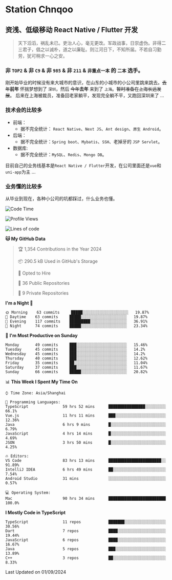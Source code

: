 # Station Chnqoo

## 资浅、低级移动 React Native / Flutter 开发

> 天下滔滔，祸乱未已。吏治人心，毫无更改。军政战事，日崇虚伪。非得二三君子，倡之以诚朴，道之以廉耻。则江河日下，不知所届。不若自习勤劳，犹可稍求一心之安。

### 非 `TOP2` & 非 `C9` & 非 `985` & 非 `211` & `非重点一本` 的 `二本` 选手。

刚开始毕业的时候没有来大城市的意识，在山东的小城市的小公司里跳来跳去。~~去年~~**前年** 怀揣梦想到了 `深圳`，然后 ~~今年~~**去年** 来到了 `上海`。~~暂时准备在上海长远发展~~。
后来在上海被裁员，准备回老家躺平，发现完全躺不平，又跑回深圳来了 ...

### 技术会的比较多

- 前端：
  - 据不完全统计： `React Native`、`Next JS`、`Ant design`、`原生 Android`。
- 后端：
  - 据不完全统计：`Spring boot`、`Mybatis`、`SSH`、老掉牙的 `JSP Servlet`。
- 数据库:
  - 据不完全统计：`MySQL`、`Redis`、`Mongo DB`。

目前自己的业务线基本是`React Native / Flutter`开发，在公司里面还是`vue`和`uni-app`为主 ...

### 业务懂的比较多

从毕业到现在，各种小公司的坑都踩过，什么业务也懂。

<!--START_SECTION:waka-->
![Code Time](http://img.shields.io/badge/Code%20Time-5%2C948%20hrs%2038%20mins-blue)

![Profile Views](http://img.shields.io/badge/Profile%20Views-2-blue)

![Lines of code](https://img.shields.io/badge/From%20Hello%20World%20I%27ve%20Written-295%20Thousand%20lines%20of%20code-blue)

**🐱 My GitHub Data** 

> 🏆 1,354 Contributions in the Year 2024
 > 
> 📦 290.5 kB Used in GitHub's Storage 
 > 
> 💼 Opted to Hire
 > 
> 📜 36 Public Repositories 
 > 
> 🔑 9 Private Repositories  
 > 
**I'm a Night 🦉** 

```text
🌞 Morning    63 commits     █████░░░░░░░░░░░░░░░░░░░░   19.87% 
🌆 Daytime    63 commits     █████░░░░░░░░░░░░░░░░░░░░   19.87% 
🌃 Evening    117 commits    █████████░░░░░░░░░░░░░░░░   36.91% 
🌙 Night      74 commits     █████░░░░░░░░░░░░░░░░░░░░   23.34%

```
📅 **I'm Most Productive on Sunday** 

```text
Monday       49 commits     ███░░░░░░░░░░░░░░░░░░░░░░   15.46% 
Tuesday      45 commits     ███░░░░░░░░░░░░░░░░░░░░░░   14.2% 
Wednesday    45 commits     ███░░░░░░░░░░░░░░░░░░░░░░   14.2% 
Thursday     40 commits     ███░░░░░░░░░░░░░░░░░░░░░░   12.62% 
Friday       35 commits     ██░░░░░░░░░░░░░░░░░░░░░░░   11.04% 
Saturday     37 commits     ███░░░░░░░░░░░░░░░░░░░░░░   11.67% 
Sunday       66 commits     █████░░░░░░░░░░░░░░░░░░░░   20.82%

```


📊 **This Week I Spent My Time On** 

```text
⌚︎ Time Zone: Asia/Shanghai

💬 Programming Languages: 
TypeScript               59 hrs 52 mins      ████████████████░░░░░░░░░   66.1% 
Vue.js                   11 hrs 11 mins      ███░░░░░░░░░░░░░░░░░░░░░░   12.36% 
Java                     6 hrs 9 mins        █░░░░░░░░░░░░░░░░░░░░░░░░   6.79% 
JavaScript               4 hrs 14 mins       █░░░░░░░░░░░░░░░░░░░░░░░░   4.69% 
JSON                     3 hrs 50 mins       █░░░░░░░░░░░░░░░░░░░░░░░░   4.25%

🔥 Editors: 
VS Code                  83 hrs 13 mins      ███████████████████████░░   91.89% 
IntelliJ IDEA            6 hrs 49 mins       ██░░░░░░░░░░░░░░░░░░░░░░░   7.54% 
Android Studio           31 mins             ░░░░░░░░░░░░░░░░░░░░░░░░░   0.57%

💻 Operating System: 
Mac                      90 hrs 34 mins      █████████████████████████   100.0%

```

**I Mostly Code in TypeScript** 

```text
TypeScript               11 repos            ███████░░░░░░░░░░░░░░░░░░   30.56% 
Dart                     7 repos             ████░░░░░░░░░░░░░░░░░░░░░   19.44% 
JavaScript               6 repos             ████░░░░░░░░░░░░░░░░░░░░░   16.67% 
Java                     5 repos             ███░░░░░░░░░░░░░░░░░░░░░░   13.89% 
C++                      3 repos             ██░░░░░░░░░░░░░░░░░░░░░░░   8.33%

```



 Last Updated on 01/09/2024
<!--END_SECTION:waka-->

<!---
ChenqiaoStation/ChenqiaoStation is a ✨ special ✨ repository because its `README.md` (this file) appears on your GitHub profile.
You can click the Preview link to take a look at your changes.
--->
